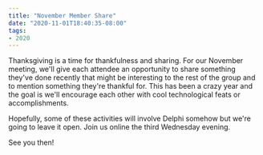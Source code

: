 ```yaml
---
title: "November Member Share"
date: "2020-11-01T18:40:35-08:00"
tags:
- 2020
---
```


Thanksgiving is a time for thankfulness and sharing. For our November meeting, we'll give each attendee an opportunity to share something they've done recently that might be interesting to the rest of the group and to mention something they're thankful for. This has been a crazy year and the goal is we'll encourage each other with cool technological feats or accomplishments.

Hopefully, some of these activities will involve Delphi somehow but we're going to leave it open. Join us online the third Wednesday evening.

See you then!

